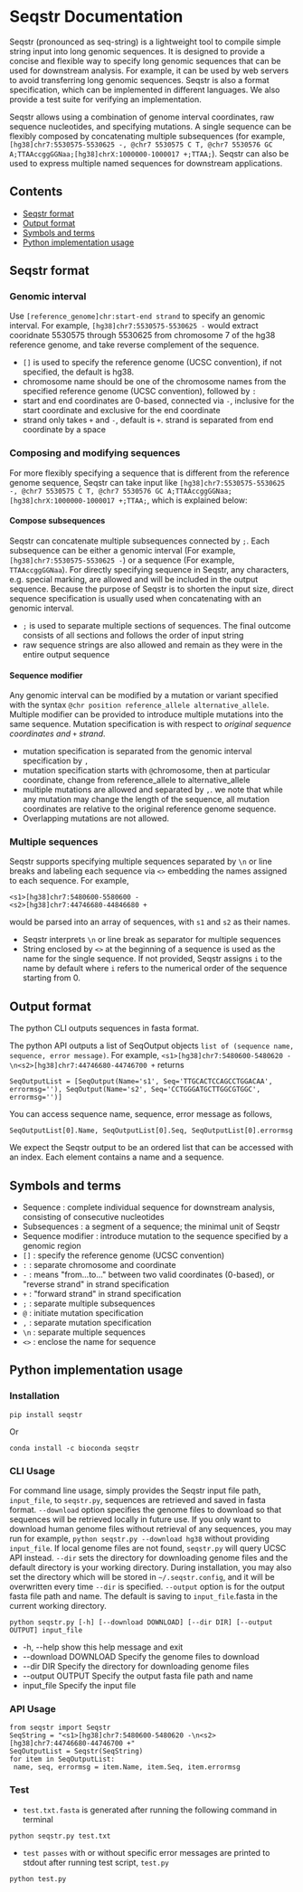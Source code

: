# Seqstr Documentation

Seqstr (pronounced as seq-string) is a lightweight tool to compile simple string input into long genomic sequences. It is designed to provide a concise and flexible way to specify long genomic sequences that can be used for downstream analysis. For example, it can be used by web servers to avoid transferring long genomic sequences. Seqstr is also a format specification, which can be implemented in different languages. We also provide a test suite for verifying an implementation.

Seqstr allows using a combination of genome interval coordinates, raw sequence nucleotides, and specifying mutations. A single sequence can be flexibly composed by concatenating multiple subsequences (for example, `[hg38]chr7:5530575-5530625 -, @chr7 5530575 C T, @chr7 5530576 GC A;TTAAccggGGNaa;[hg38]chrX:1000000-1000017 +;TTAA;`). Seqstr can also be used to express multiple named sequences for downstream applications.  


## Contents

- [Seqstr format](#Seqstr-format)
- [Output format](#Output-format)
- [Symbols and terms](#Symbols-and-terms)
- [Python implementation usage](#Python-implementation-usage)

## Seqstr format
### Genomic interval

Use `[reference_genome]chr:start-end strand` to specify an genomic interval. For example, `[hg38]chr7:5530575-5530625 -` would extract cooridnate 5530575 through 5530625 from chromosome 7 of the hg38 reference genome, and take reverse complement of the sequence. 

- `[]` is used to specify the reference genome (UCSC convention), if not specified, the default is hg38.
- chromosome name should be one of the chromosome names from the specified reference genome (UCSC convention), followed by `:`
- start and end coordinates are 0-based, connected via `-`, inclusive for the start coordinate and exclusive for the end coordinate
- strand only takes `+` and `-`, default is `+`. strand is separated from end coordinate by a space

### Composing and modifying sequences

For more flexibly specifying a sequence that is different from the reference genome sequence, Seqstr can take input like `[hg38]chr7:5530575-5530625 -, @chr7 5530575 C T, @chr7 5530576 GC A;TTAAccggGGNaa;[hg38]chrX:1000000-1000017 +;TTAA;`, which is explained below:

#### Compose subsequences

Seqstr can concatenate multiple subsequences connected by `;`. Each subsequence can be either a genomic interval (For example, `[hg38]chr7:5530575-5530625 -`) or a sequence (For example, `TTAAccggGGNaa`). For directly specifying sequence in Seqstr, any characters, e.g. special marking, are allowed and will be included in the output sequence. Because the purpose of Seqstr is to shorten the input size, direct sequence specification is usually used when concatenating with an genomic interval.
- `;` is used to separate multiple sections of sequences. The final outcome consists of all sections and follows the order of input string
- raw sequence strings are also allowed and remain as they were in the entire output sequence

#### Sequence modifier
Any genomic interval can be modified by a mutation or variant specified with the syntax `@chr position reference_allele alternative_allele`. Multiple modifier can be provided to introduce multiple mutations into the same sequence. Mutation specification is with respect to *original sequence coordinates and `+` strand*.

- mutation specification is separated from the genomic interval specification by `,` 
- mutation specification starts with `@`chromosome, then at particular coordinate, change from reference_allele to alternative_allele
- multiple mutations are allowed and separated by `,`. we note that while any mutation may change the length of the sequence, all mutation coordinates are relative to the original reference genome sequence. 
- Overlapping mutations are not allowed.
 

### Multiple sequences

Seqstr supports specifying multiple sequences separated by `\n` or line breaks and labeling each sequence via `<>` embedding the names assigned to each sequence. For example, 
```
<s1>[hg38]chr7:5480600-5580600 -
<s2>[hg38]chr7:44746680-44846680 +
``` 
would be parsed into an array of sequences, with `s1` and `s2` as their names.
- Seqstr interprets `\n` or line break as separator for multiple sequences
- String enclosed by `<>` at the beginning of a sequence is used as the name for the single sequence. If not provided, Seqstr assigns `i` to the name by default where `i` refers to the numerical order of the sequence starting from 0.
    
## Output format

The python CLI outputs sequences in fasta format.

The python API outputs a list of SeqOutput objects `list of (sequence name, sequence, error message)`. For example, `<s1>[hg38]chr7:5480600-5480620 -\n<s2>[hg38]chr7:44746680-44746700 +` returns

```
SeqOutputList = [SeqOutput(Name='s1', Seq='TTGCACTCCAGCCTGGACAA', errormsg=''), SeqOutput(Name='s2', Seq='CCTGGGATGCTTGGCGTGGC', errormsg='')]
```
You can access sequence name, sequence, error message as follows,

```
SeqOutputList[0].Name, SeqOutputList[0].Seq, SeqOutputList[0].errormsg
```

We expect the Seqstr output to be an ordered list that can be accessed with an index. Each element contains a name and a sequence.

## Symbols and terms

- Sequence : complete individual sequence for downstream analysis, consisting of consecutive nucleotides 
- Subsequences : a segment of a sequence; the minimal unit of Seqstr
- Sequence modifier : introduce mutation to the sequence specified by a genomic region
- `[]` : specify the reference genome (UCSC convention)
- `:` : separate chromosome and coordinate
- `-` : means "from...to..." between two valid coordinates (0-based), or "reverse strand" in strand specification
- `+` : "forward strand" in strand specification
- `;` : separate multiple subsequences
- `@` : initiate mutation specification
- `,` : separate mutation specification
- `\n` : separate multiple sequences
- `<>` : enclose the name for sequence

## Python implementation usage

### Installation 

```
pip install seqstr
```

Or 

```
conda install -c bioconda seqstr
```

### CLI Usage

For command line usage, simply provides the Seqstr input file path, `input_file`, to `seqstr.py`, sequences are retrieved and saved in fasta format. `--download` option specifies the genome files to download so that sequences will be retrieved locally in future use. If you only want to download human genome files without retrieval of any sequences, you may run for example, `python seqstr.py --download hg38` without providing `input_file`. If local genome files are not found, `seqstr.py` will query UCSC API instead. `--dir` sets the directory for downloading genome files and the default directory is your working directory. During installation, you may also set the directory which will be stored in `~/.seqstr.config`, and it will be overwritten every time `--dir` is specified. `--output` option is for the output fasta file path and name. The default is saving to `input_file`.fasta in the current working directory.

```
python seqstr.py [-h] [--download DOWNLOAD] [--dir DIR] [--output OUTPUT] input_file
```

-  -h, --help           show this help message and exit
-  --download DOWNLOAD  Specify the genome files to download
-  --dir DIR            Specify the directory for downloading genome files
-  --output OUTPUT      Specify the output fasta file path and name
-  input_file           Specify the input file

### API Usage

```
from seqstr import Seqstr
SeqString = "<s1>[hg38]chr7:5480600-5480620 -\n<s2>[hg38]chr7:44746680-44746700 +"
SeqOutputList = Seqstr(SeqString)
for item in SeqOutputList:
 name, seq, errormsg = item.Name, item.Seq, item.errormsg
```

### Test 

- `test.txt.fasta` is generated after running the following command in terminal
```
python seqstr.py test.txt
```
- `test passes` with or without specific error messages are printed to stdout after running test script, `test.py`
```
python test.py
``` 
